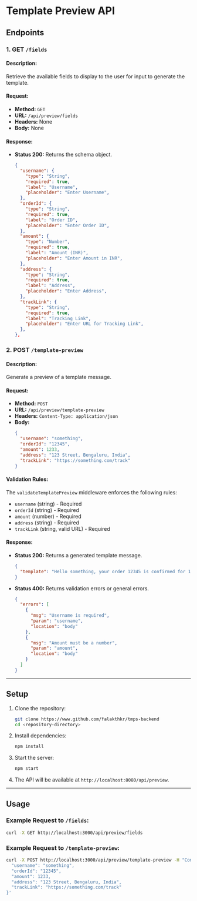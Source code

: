 # Template Preview API

## Endpoints

### **1. GET `/fields`**

#### **Description:**

Retrieve the available fields to display to the user for input to generate the template.

#### **Request:**

- **Method:** `GET`
- **URL:** `/api/preview/fields`
- **Headers:** None
- **Body:** None

#### **Response:**

- **Status 200:** Returns the schema object.

  ```json
  {
    "username": {
      "type": "String",
      "required": true,
      "label": "Username",
      "placeholder": "Enter Username",
    },
    "orderId": {
      "type": "String",
      "required": true,
      "label": "Order ID",
      "placeholder": "Enter Order ID",
    },
    "amount": {
      "type": "Number",
      "required": true,
      "label": "Amount (INR)",
      "placeholder": "Enter Amount in INR",
    },
    "address": {
      "type": "String",
      "required": true,
      "label": "Address",
      "placeholder": "Enter Address",
    },
    "trackLink": {
      "type": "String",
      "required": true,
      "label": "Tracking Link",
      "placeholder": "Enter URL for Tracking Link",
    },
  },
  ```

### **2. POST `/template-preview`**

#### **Description:**

Generate a preview of a template message.

#### **Request:**

- **Method:** `POST`
- **URL:** `/api/preview/template-preview`
- **Headers:** `Content-Type: application/json`
- **Body:**
  ```json
  {
    "username": "something",
    "orderId": "12345",
    "amount": 1233,
    "address": "123 Street, Bengaluru, India",
    "trackLink": "https://something.com/track"
  }
  ```

#### **Validation Rules:**

The `validateTemplatePreview` middleware enforces the following rules:

- `username` (string) - Required
- `orderId` (string) - Required
- `amount` (number) - Required
- `address` (string) - Required
- `trackLink` (string, valid URL) - Required

#### **Response:**

- **Status 200:** Returns a generated template message.

  ```json
  {
    "template": "Hello something, your order 12345 is confirmed for 1233. We'll deliver it to 123 Street, Bengaluru, India. Track your order here: https://something.com/track"
  }
  ```

- **Status 400:** Returns validation errors or general errors.
  ```json
  {
    "errors": [
      {
        "msg": "Username is required",
        "param": "username",
        "location": "body"
      },
      {
        "msg": "Amount must be a number",
        "param": "amount",
        "location": "body"
      }
    ]
  }
  ```

---

## Setup

1. Clone the repository:

   ```bash
   git clone https://www.github.com/falakthkr/tmps-backend
   cd <repository-directory>
   ```

2. Install dependencies:

   ```bash
   npm install
   ```

3. Start the server:

   ```bash
   npm start
   ```

4. The API will be available at `http://localhost:8080/api/preview`.

---

## Usage

### Example Request to `/fields`:

```bash
curl -X GET http://localhost:3000/api/preview/fields
```

### Example Request to `/template-preview`:

```bash
curl -X POST http://localhost:3000/api/preview/template-preview -H "Content-Type: application/json" -d '{
  "username": "something",
  "orderId": "12345",
  "amount": 1233,
  "address": "123 Street, Bengaluru, India",
  "trackLink": "https://something.com/track"
}'
```
